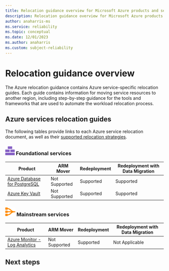 ```yaml
---
title: Relocation guidance overview for Microsoft Azure products and services
description: Relocation guidance overview for Microsoft Azure products and services. View Azure service specific relocation guides.
author: anaharris-ms
ms.service: reliability
ms.topic: conceptual
ms.date: 12/01/2023
ms.author: anaharris
ms.custom: subject-reliability
---
```


# Relocation guidance overview 

The Azure relocation guidance contains Azure service-specific relocation guides. Each guide contains information for moving service resources to another region, including step-by-step guidance for the tools and frameworks that are used to automate the workload relocation process.


## Azure services relocation guides

The following tables provide links to each Azure service relocation document, as well as their [supported relocation strategies](relocation-overview.md#relocation-strategies).

### ![An icon that signifies this service is foundational.](./media/relocation/icon-foundational.svg) Foundational services 

| **Product**  | **ARM Mover** | **Redeployment**| **Redeployment with Data Migration**|
| --- | --- | --- | --- | 
[Azure Database for PostgreSQL](reliability-postgresql-flexible-server.md)|	Not Supported | Supported | Supported |
[Azure Key Vault]()|	Not Supported | Supported | Supported |

### ![An icon that signifies this service is mainstream.](./media/relocation/icon-mainstream.svg) Mainstream services

| **Product**  | **ARM Mover** | **Redeployment**| **Redeployment with Data Migration**|
| --- | --- | --- | --- | 
[Azure Monitor - Log Analytics]()|Not Supported | Supported | Not Applicable |


## Next steps



